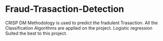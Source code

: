 # Fraud-Trasaction-Detection
CRISP DM Methodology is used to predict the fradulent Trasaction. All the Classification Algorithms are applied on the project. Logistic regression Suited the best to this project. 
